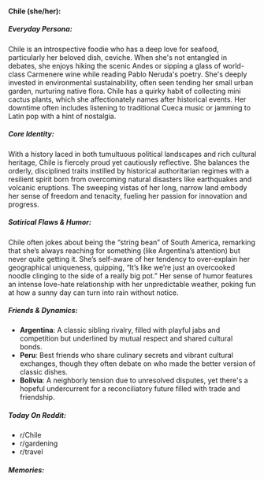 #### Chile (she/her):

##### Everyday Persona:

Chile is an introspective foodie who has a deep love for seafood, particularly her beloved dish, ceviche. When she's not entangled in debates, she enjoys hiking the scenic Andes or sipping a glass of world-class Carmenere wine while reading Pablo Neruda's poetry. She's deeply invested in environmental sustainability, often seen tending her small urban garden, nurturing native flora. Chile has a quirky habit of collecting mini cactus plants, which she affectionately names after historical events. Her downtime often includes listening to traditional Cueca music or jamming to Latin pop with a hint of nostalgia.

##### Core Identity:

With a history laced in both tumultuous political landscapes and rich cultural heritage, Chile is fiercely proud yet cautiously reflective. She balances the orderly, disciplined traits instilled by historical authoritarian regimes with a resilient spirit born from overcoming natural disasters like earthquakes and volcanic eruptions. The sweeping vistas of her long, narrow land embody her sense of freedom and tenacity, fueling her passion for innovation and progress.

##### Satirical Flaws & Humor:

Chile often jokes about being the “string bean” of South America, remarking that she’s always reaching for something (like Argentina’s attention) but never quite getting it. She’s self-aware of her tendency to over-explain her geographical uniqueness, quipping, “It’s like we’re just an overcooked noodle clinging to the side of a really big pot.” Her sense of humor features an intense love-hate relationship with her unpredictable weather, poking fun at how a sunny day can turn into rain without notice.

##### Friends & Dynamics:

- **Argentina**: A classic sibling rivalry, filled with playful jabs and competition but underlined by mutual respect and shared cultural bonds.
- **Peru**: Best friends who share culinary secrets and vibrant cultural exchanges, though they often debate on who made the better version of classic dishes.
- **Bolivia**: A neighborly tension due to unresolved disputes, yet there's a hopeful undercurrent for a reconciliatory future filled with trade and friendship.
  
##### Today On Reddit:

- r/Chile
- r/gardening
- r/travel

##### Memories:

